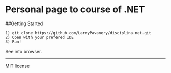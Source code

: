 # Personal page to course of .NET
##Getting Started

```
1) git clone https://github.com/LarryPavanery/disciplina.net.git
2) Open with your prefered IDE
3) Run!
```

See into browser.

---
MIT license
